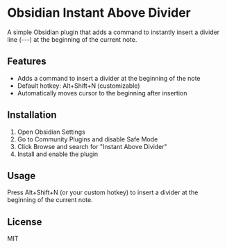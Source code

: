 # Obsidian Instant Above Divider

A simple Obsidian plugin that adds a command to instantly insert a divider line (---) at the beginning of the current note.

## Features

- Adds a command to insert a divider at the beginning of the note
- Default hotkey: Alt+Shift+N (customizable)
- Automatically moves cursor to the beginning after insertion

## Installation

1. Open Obsidian Settings
2. Go to Community Plugins and disable Safe Mode
3. Click Browse and search for "Instant Above Divider"
4. Install and enable the plugin

## Usage

Press Alt+Shift+N (or your custom hotkey) to insert a divider at the beginning of the current note.

## License

MIT
